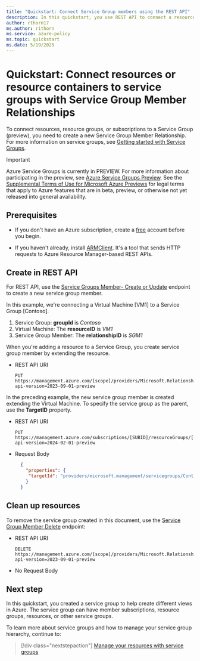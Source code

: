 ```yaml
---
title: "Quickstart: Connect Service Group members using the REST API"
description: In this quickstart, you use REST API to connect a resource to a service group with a service group member relationship.
author: rthorn17
ms.author: rithorn
ms.service: azure-policy
ms.topic: quickstart
ms.date: 5/19/2025
---
```



# Quickstart: Connect resources or resource containers to service groups with Service Group Member Relationships 
 
To connect resources, resource groups, or subscriptions to a Service Group (preview), you need to create a new Service Group Member Relationship. For more information on service groups, see [Getting started with Service Groups](overview.md).

> [!IMPORTANT]
> Azure Service Groups is currently in PREVIEW. 
> For more information about participating in the preview, see [Azure Service Groups Preview](https://go.microsoft.com/fwlink/p/?linkid=2320124).
> See the [Supplemental Terms of Use for Microsoft Azure Previews](https://azure.microsoft.com/support/legal/preview-supplemental-terms/) for legal terms that apply to Azure features that are in beta, preview, or otherwise not yet released into general availability.

## Prerequisites

- If you don't have an Azure subscription, create a [free](https://azure.microsoft.com/free/)
  account before you begin.

- If you haven't already, install [ARMClient](https://github.com/projectkudu/ARMClient). It's a tool
  that sends HTTP requests to Azure Resource Manager-based REST APIs.

## Create in REST API

For REST API, use the
[Service Groups Member- Create or Update]() endpoint to create a new service group member.

In this example, we're connecting a Virtual Machine [VM1] to a Service Group [Contoso].

1. Service Group: **groupId** is _Contoso_
1. Virtual Machine: The **resourceID** is _VM1_
1. Service Group Member: The **relationshipID** is _SGM1_

When you're adding a resource to a Service Group, you create service group member by extending the resource.  

- REST API URI

  ```http
  PUT https://management.azure.com/[scope]/providers/Microsoft.Relationships/serviceGroupMember/SGM1?api-version=2023-09-01-preview
  ```


In the preceding example, the new service group member is created extending the Virtual Machine. To
specify the service group as the parent, use the **TargetID** property.

- REST API URI

  ```http
  PUT https://management.azure.com/subscriptions/[SUBID]/resourceGroups/[RGID]/providers/microsoft.compute/virtualmachine/[VMID]/providers/Microsoft.Management/serviceGroups/SGM1?api-version=2024-02-01-preview
  ```

- Request Body

  ```json
    {
      "properties": {
       "targetId": "providers/microsoft.management/servicegroups/Contoso"
      }
    }
  ```

## Clean up resources

To remove the service group created in this document, use the
[Service Group Member Delete]() endpoint:

- REST API URI

  ```http
  DELETE https://management.azure.com/[scope]/providers/Microsoft.Relationships/serviceGroupMember/SGM1?api-version=2023-09-01-preview
  ```

- No Request Body


## Next step

In this quickstart, you created a service group to help create different views in Azure. The
service group can have member subscriptions, resource groups, resources, or other service groups.

To learn more about service groups and how to manage your service group hierarchy, continue to:

> [!div class="nextstepaction"]
> [Manage your resources with service groups](manage-service-groups.md)

